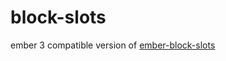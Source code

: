 # block-slots

ember 3 compatible version of [ember-block-slots](https://github.com/ciena-blueplanet/ember-block-slots)
